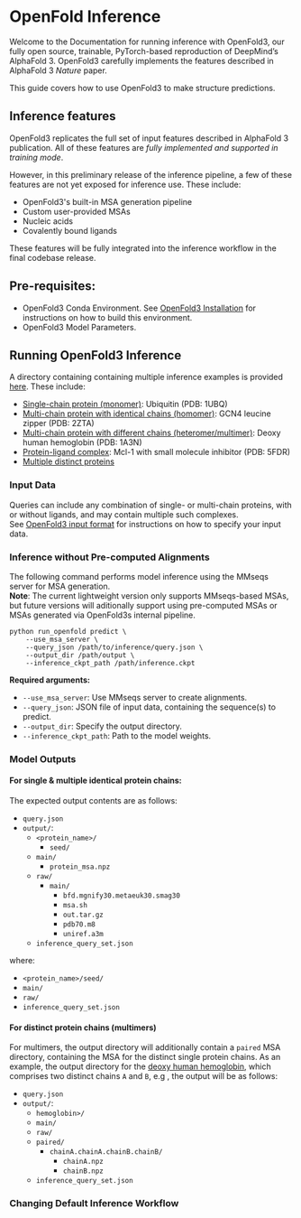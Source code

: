 # OpenFold Inference

Welcome to the Documentation for running inference with OpenFold3, our fully open source, trainable, PyTorch-based reproduction of DeepMind’s AlphaFold 3. OpenFold3 carefully implements the features described in AlphaFold 3 *Nature* paper.

This guide covers how to use OpenFold3 to make structure predictions.


## Inference features

 OpenFold3 replicates the full set of input features described in AlphaFold 3 publication. All of these features are *fully implemented and supported in training mode*.

 However, in this preliminary release of the inference pipeline, a few of these features are not yet exposed for inference use. These include:

- OpenFold3's built-in MSA generation pipeline
- Custom user-provided MSAs
- Nucleic acids
- Covalently bound ligands

These features will be fully integrated into the inference workflow in the final codebase release.


## Pre-requisites:

- OpenFold3 Conda Environment. See [OpenFold3 Installation](installation.md) for instructions on how to build this environment.
- OpenFold3 Model Parameters.


## Running OpenFold3 Inference

A directory containing containing multiple inference examples is provided [here](https://github.com/aqlaboratory/openfold3/tree/main/examples_of3). These include:
- [Single-chain protein (monomer)](https://github.com/aqlaboratory/openfold3/tree/main/examples_of3/monomer): Ubiquitin (PDB: 1UBQ)
- [Multi-chain protein with identical chains (homomer)](https://github.com/aqlaboratory/openfold3/tree/main/examples_of3/homomer): GCN4 leucine zipper (PDB: 2ZTA)
- [Multi-chain protein with different chains (heteromer/multimer)](https://github.com/aqlaboratory/openfold3/tree/main/examples_of3/multimer): Deoxy human hemoglobin (PDB: 1A3N)
- [Protein-ligand complex](https://github.com/aqlaboratory/openfold3/tree/main/examples_of3/protein_ligand_complex): Mcl-1 with small molecule inhibitor (PDB: 5FDR)
- [Multiple distinct proteins]()


### Input Data

Queries can include any combination of single- or multi-chain proteins, with or without ligands, and may contain multiple such complexes. <br/>
See [OpenFold3 input format](input_format.md) for instructions on how to specify your input data.


### Inference without Pre-computed Alignments

The following command performs model inference using the MMseqs server for MSA generation. <br/>
**Note**: The current lightweight version only supports MMseqs-based MSAs, but future versions will aditionally support using pre-computed MSAs or MSAs generated via OpenFold3s internal pipeline.

```
python run_openfold predict \
    --use_msa_server \
    --query_json /path/to/inference/query.json \
    --output_dir /path/output \
	--inference_ckpt_path /path/inference.ckpt
```

**Required arguments:**
- `--use_msa_server`: Use MMseqs server to create alignments.
- `--query_json`: JSON file of input data, containing the sequence(s) to predict.
- `--output_dir`: Specify the output directory.
- `--inference_ckpt_path`: Path to the model weights.


### Model Outputs

#### For single & multiple identical protein chains:
The expected output contents are as follows:
- `query.json`
- `output/`:
    - `<protein_name>/`
        - `seed/`
    - `main/`
        - `protein_msa.npz`
    - `raw/`
        - `main/`
            - `bfd.mgnify30.metaeuk30.smag30`
            - `msa.sh`
            - `out.tar.gz`
            - `pdb70.m8`
            - `uniref.a3m`
    - `inference_query_set.json`

where:
- `<protein_name>/seed/`
- `main/`
- `raw/`
- `inference_query_set.json`

#### For distinct protein chains (multimers)
For multimers, the output directory will additionally contain a `paired` MSA directory, containing the MSA for the distinct single protein chains.
As an example, the output directory for the [deoxy human hemoglobin](examples_of3/multimer), which comprises two distinct chains `A` and `B`, e.g , the output will be as follows: 

- `query.json`
- `output/`:
    - `hemoglobin>/`
    - `main/`
    - `raw/`
    - `paired/`
        - `chainA.chainA.chainB.chainB/`
            - `chainA.npz`
            - `chainB.npz`
    - `inference_query_set.json`



### Changing Default Inference Workflow